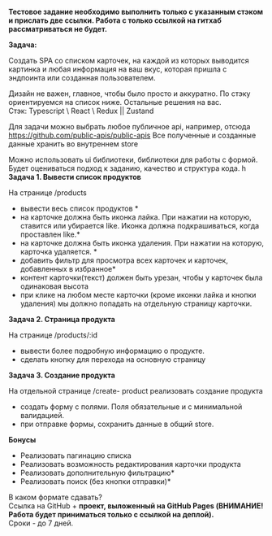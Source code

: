 **Тестовое задание необходимо выполнить только с указанным стэком и прислать две ссылки. Работа с только ссылкой на гитхаб рассматриваться не будет.**

**Задача:**

Создать SPA со списком карточек, на каждой из которых выводится картинка и любая информация на ваш вкус, которая пришла с эндпоинта или созданная пользователем.

Дизайн не важен, главное, чтобы было просто и аккуратно. По стэку ориентируемся на список ниже. Остальные решения на вас.  
Стэк: Typescript \\ React \\ Redux || Zustand

Для задачи можно выбрать любое публичное api, например, отсюда https://github.com/public-apis/public-apis Все полученные и созданные данные хранить во внутреннем store

Можно использовать ui библиотеки, библиотеки для работы с формой.   
Будет оцениваться подход к заданию, качество и структура кода.
h
**Задача 1\. Вывести список продуктов**

На странице /products

- вывести весь список продуктов \*
- на карточке должна быть иконка лайка. При нажатии на которую, ставится или убирается like. Иконка должна подкрашиваться, когда проставлен like.\*
- на карточке должна быть иконка удаления. При нажатии на которую, карточка удаляется. \*
- добавить фильтр для просмотра всех карточек и карточек, добавленных в избранное\*
- контент карточки(текст) должен быть урезан, чтобы у карточек была одинаковая высота
- при клике на любом месте карточки (кроме иконки лайка и кнопки удаления) мы должно попадать на отдельную страницу карточки.

**Задача 2\. Страница продукта**

На странице /products/:id

- вывести более подробную информацию о продукте.
- сделать кнопку для перехода на основную страницу

**Задача 3\. Создание продукта**

На отдельной странице /create- product реализовать создание продукта

- создать форму с полями. Поля обязательные и с минимальной валидацией.
- при отправке формы, сохранить данные в общий store.

**Бонусы**

- Реализовать пагинацию списка
- Реализовать возможность редактирования карточки продукта
- Реализовать дополнительную фильтрацию\*
- Реализовать поиск (без кнопки отправки)\*

В каком формате сдавать?  
Ссылка на GitHub \+ **проект, выложенный на GitHub Pages (ВНИМАНИЕ\! Работа будет приниматься только с ссылкой на деплой).**  
Сроки \- до 7 дней.
